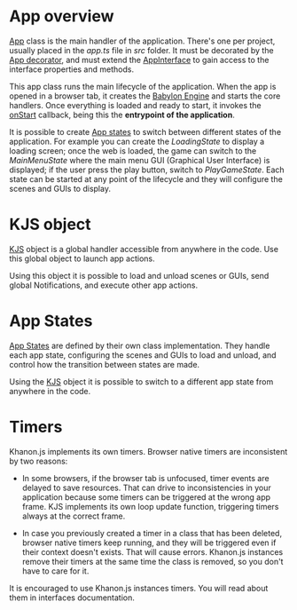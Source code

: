 # App overview
[App](https://khanonjs.com/api-docs/modules/decorators_app.html) class is the main handler of the application. There's one per project, usually placed in the *app.ts* file in *src* folder.
It must be decorated by the [App decorator](https://khanonjs.com/api-docs/functions/decorators_app.App.html), and must extend the [AppInterface](https://khanonjs.com/api-docs/classes/decorators_app.AppInterface.html) to gain access to the interface properties and methods.

This app class runs the main lifecycle of the application. When the app is opened in a browser tab, it creates the [Babylon Engine](https://doc.babylonjs.com/typedoc/classes/BABYLON.Engine) and starts the core handlers. Once everything is loaded and ready to start, it invokes the [onStart](https://khanonjs.com/api-docs/classes/decorators_app.AppInterface.html#onStart) callback, being this the **entrypoint of the application**.

It is possible to create [App states](https://khanonjs.com/api-docs/modules/decorators_app_app_state.html) to switch between different states of the application. For example you can create  the *LoadingState* to display a loading screen; once the web is loaded, the game can switch to the *MainMenuState* where the main menu GUI (Graphical User Interface) is displayed; if the user press the play button, switch to *PlayGameState*. Each state can be started at any point of the lifecycle and they will configure the scenes and GUIs to display.

# KJS object

[KJS](https://khanonjs.com/api-docs/modules/kjs.KJS.html) object is a global handler accessible from anywhere in the code. Use this global object to launch app actions.

Using this object it is possible to load and unload scenes or GUIs, send global Notifications, and execute other app actions.

# App States

[App States](https://khanonjs.com/api-docs/modules/decorators_app_app_state.html) are defined by their own class implementation. They handle each app state, configuring the scenes and GUIs to load and unload, and control how the transition between states are made.

Using the [KJS](https://khanonjs.com/api-docs/modules/kjs.KJS.html) object it is possible to switch to a different app state from anywhere in the code.

# Timers

Khanon.js implements its own timers. Browser native timers are inconsistent by two reasons:

- In some browsers, if the browser tab is unfocused, timer events are delayed to save resources. That can drive to inconsistencies in your application because some timers can be triggered at the wrong app frame. KJS implements its own loop update function, triggering timers always at the correct frame.

- In case you previously created a timer in a class that has been deleted, browser native timers keep running, and they will be triggered even if their context doesn't exists. That will cause errors. Khanon.js instances remove their timers at the same time the class is removed, so you don't have to care for it.

It is encouraged to use Khanon.js instances timers. You will read about them in interfaces documentation.